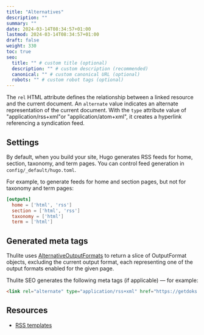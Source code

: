 ```yaml
---
title: "Alternatives"
description: ""
summary: ""
date: 2024-03-14T08:34:57+01:00
lastmod: 2024-03-14T08:34:57+01:00
draft: false
weight: 330
toc: true
seo:
  title: "" # custom title (optional)
  description: "" # custom description (recommended)
  canonical: "" # custom canonical URL (optional)
  robots: "" # custom robot tags (optional)
---
```


The `rel` HTML attribute defines the relationship between a linked resource and the current document. An `alternate` value indicates an alternate representation of the current document. With the `type` attribute value of "application/rss+xml"or "application/atom+xml", it creates a hyperlink referencing a syndication feed.

## Settings

By default, when you build your site, Hugo generates RSS feeds for home, section, taxonomy, and term pages. You can control feed generation in `config/_default/hugo.toml`.

For example, to generate feeds for home and section pages, but not for taxonomy and term pages:

```toml {title="hugo.toml"}
[outputs]
  home = ['html', 'rss']
  section = ['html', 'rss']
  taxonomy = ['html']
  term = ['html']
```

## Generated meta tags

Thulite uses [AlternativeOutputFormats](https://gohugo.io/methods/page/alternativeoutputformats/) to return a slice of OutputFormat objects, excluding the current output format, each representing one of the output formats enabled for the given page.

Thulite SEO generates the following meta tags (if applicable) — for example:

```html
<link rel="alternate" type="application/rss+xml" href="https://getdoks.org/index.xml" title="My Docs">
```

## Resources

- [RSS templates](https://gohugo.io/templates/rss/)
